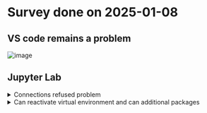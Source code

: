 

# Survey done on 2025-01-08

## VS code remains a problem

![image](https://github.com/user-attachments/assets/2c11d5b8-aa91-410b-981a-75666c3a47c4)


## Jupyter Lab

<details>

<summary>Connections refused problem</summary>

![image](https://github.com/user-attachments/assets/c0dc2f2f-df2b-41e5-a924-459a34ebda78)
  
</details> 

<details>
  
<summary> Can reactivate virtual environment and can additional packages </summary>

- e.g. ```ipykernel```:

  - ![image](https://github.com/user-attachments/assets/c11b24a6-f108-4d38-a81c-caa144cf96c7)

</details>



